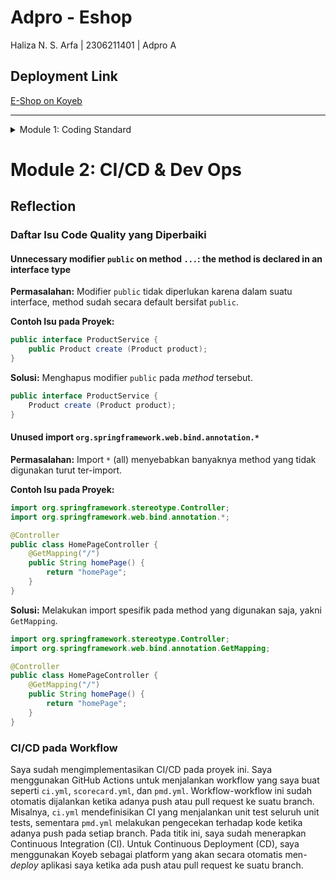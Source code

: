 # Adpro - Eshop
Haliza N. S. Arfa | 2306211401 | Adpro A

## Deployment Link
[E-Shop on Koyeb](https://halizaarfa-adpro-eshop.koyeb.app/)

---

<details>
<summary>Module 1: Coding Standard</summary>

# Module 1: Coding Standard

## Reflection 1 

### Penerapan Prinsip Clean Code
Saya telah menerapkan prinsip _clean code_ pada beberapa hal berikut ini:
1. **Meaningful Names**: Penamaan variabel, fungsi, kelas, dan argumen dalam tutorial ini saya buat sejelas mungkin. Dengan nama yang berarti, saya tidak perlu lagi memberi komentar untuk menjelaskan maksud dari nama-nama tersebut.
2.  **Functions**: Fungsi yang saya buat menggunakan nama yang deskriptif, pendek, serta memiliki _single responsibility_. _Single responsibility_ yang dimaksud adalah hanya melakukan satu hal pada setiap fungsinya.
3.  **Objects and Data Structures**: Contoh yang saya terapkan adalah ketika men-_generate_ string UUID untuk setiap class `Product` yang dibuat. Kode tersebut saya letakkan pada _constructor_ `Product` secara langsung, menerapkan prinsip OOP.

### Penerapan Secure Coding
Saya menerapkan _input validation_ ketika membuat sebuah `Product` tanpa nama atau ketika _quantity_ bernilai negatif. Dengan penerapan ini, suatu `Product` akan dipastikan memiliki nama dan dengan jumlah minimum 0 pada proses _create_, sehingga meminimalisasi error yang mungkin dapat terjadi. 

## Reflection 2

### Perasaan dalam Membuat Unit Test
Bagi saya, _unit test_ dapat dengan mudah membantu saya mengidentifikasi kesalahan atau _bug_ yang dimiliki kode yang saya buat. Dengan _unit test_, saya tidak perlu selalu melakukan _run_ aplikasi dan memasukkan satu persatu data secara manual untuk memastikan _flow_ aplikasi sudah sesuai.

### Banyak Test yang Diperlukan dan Code Coverage
Jumlah _unit test_ bergantung pada kompleksitas dari suatu `Class`. Jika cenderung lebih simpel, maka _test_ yang dibutuhkan juga lebih sedikit. _Code coverage_ juga harus diperhatikan dalam pembuatan _unit test_. _Code coverage_ sendiri adalah alat ukur untuk mengukur test yang sudah dibuat oleh _developer_. Namun, _code coverage_ 100% belum tentu menunjukkan bahwa suatu kode bebas dari _bug_ karena menghitung dari banyak eksekusi, bukan logika program. 

### Cleanliness dari Functional Test yang Baru
Menurut saya, _functional test suite_ tersebut berpotensi untuk menurunkan kualitas dari _clean code_-nya. Hal ini karena _test suite_ tersebut mungkin mengandung banyak kode yang bersifat duplikat dari _test suite_ yang sudah ada sebelumnya. Untuk meningkatkan kualitas kode, bisa dibuat _helper class_ yang memiliki fungsi-fungsi _basic_ yang digunakan kedua _test suite_, sehingga kode tetap mengikuti prinsip DRY (Don't Repeat Yourself).

</details>

# Module 2: CI/CD & Dev Ops

## Reflection

### Daftar Isu Code Quality yang Diperbaiki
#### Unnecessary modifier `public` on method `...`: the method is declared in an interface type

**Permasalahan:** Modifier `public` tidak diperlukan karena dalam suatu interface, method sudah secara default bersifat `public`.

**Contoh Isu pada Proyek:**
```java
public interface ProductService {
    public Product create (Product product);
}
```

**Solusi:** Menghapus modifier `public` pada _method_ tersebut.
```java
public interface ProductService {
    Product create (Product product);
}
```

#### Unused import `org.springframework.web.bind.annotation.*`
**Permasalahan:** Import `*` (all) menyebabkan banyaknya method yang tidak digunakan turut ter-import.

**Contoh Isu pada Proyek:**
```java
import org.springframework.stereotype.Controller;
import org.springframework.web.bind.annotation.*;

@Controller
public class HomePageController {
    @GetMapping("/")
    public String homePage() {
        return "homePage";
    }
}
```

**Solusi:** Melakukan import spesifik pada method yang digunakan saja, yakni `GetMapping`.
```java
import org.springframework.stereotype.Controller;
import org.springframework.web.bind.annotation.GetMapping;

@Controller
public class HomePageController {
    @GetMapping("/")
    public String homePage() {
        return "homePage";
    }
}
```

### CI/CD pada Workflow

Saya sudah mengimplementasikan CI/CD pada proyek ini. Saya menggunakan GitHub Actions untuk menjalankan workflow yang saya buat seperti `ci.yml`, `scorecard.yml`, dan `pmd.yml`. Workflow-workflow ini sudah otomatis dijalankan ketika adanya push atau pull request ke suatu branch. Misalnya, `ci.yml` mendefinisikan CI yang menjalankan unit test seluruh unit tests, sementara `pmd.yml` melakukan pengecekan terhadap kode ketika adanya push pada setiap branch. Pada titik ini, saya sudah menerapkan Continuous Integration (CI). Untuk Continuous Deployment (CD), saya menggunakan Koyeb sebagai platform yang akan secara otomatis men-_deploy_ aplikasi saya ketika ada push atau pull request ke suatu branch.